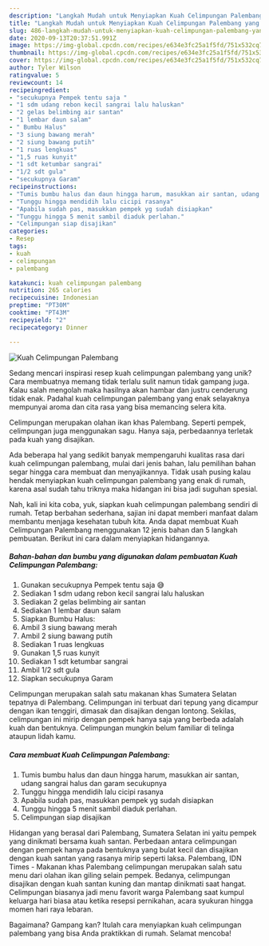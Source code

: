 ```yaml
---
description: "Langkah Mudah untuk Menyiapkan Kuah Celimpungan Palembang yang Bisa Manjain Lidah"
title: "Langkah Mudah untuk Menyiapkan Kuah Celimpungan Palembang yang Bisa Manjain Lidah"
slug: 486-langkah-mudah-untuk-menyiapkan-kuah-celimpungan-palembang-yang-bisa-manjain-lidah
date: 2020-09-13T20:37:51.991Z
image: https://img-global.cpcdn.com/recipes/e634e3fc25a1f5fd/751x532cq70/kuah-celimpungan-palembang-foto-resep-utama.jpg
thumbnail: https://img-global.cpcdn.com/recipes/e634e3fc25a1f5fd/751x532cq70/kuah-celimpungan-palembang-foto-resep-utama.jpg
cover: https://img-global.cpcdn.com/recipes/e634e3fc25a1f5fd/751x532cq70/kuah-celimpungan-palembang-foto-resep-utama.jpg
author: Tyler Wilson
ratingvalue: 5
reviewcount: 14
recipeingredient:
- "secukupnya Pempek tentu saja "
- "1 sdm udang rebon kecil sangrai lalu haluskan"
- "2 gelas belimbing air santan"
- "1 lembar daun salam"
- " Bumbu Halus"
- "3 siung bawang merah"
- "2 siung bawang putih"
- "1 ruas lengkuas"
- "1,5 ruas kunyit"
- "1 sdt ketumbar sangrai"
- "1/2 sdt gula"
- "secukupnya Garam"
recipeinstructions:
- "Tumis bumbu halus dan daun hingga harum, masukkan air santan, udang sangrai halus dan garam secukupnya"
- "Tunggu hingga mendidih lalu cicipi rasanya"
- "Apabila sudah pas, masukkan pempek yg sudah disiapkan"
- "Tunggu hingga 5 menit sambil diaduk perlahan."
- "Celimpungan siap disajikan"
categories:
- Resep
tags:
- kuah
- celimpungan
- palembang

katakunci: kuah celimpungan palembang 
nutrition: 265 calories
recipecuisine: Indonesian
preptime: "PT30M"
cooktime: "PT43M"
recipeyield: "2"
recipecategory: Dinner

---
```



![Kuah Celimpungan Palembang](https://img-global.cpcdn.com/recipes/e634e3fc25a1f5fd/751x532cq70/kuah-celimpungan-palembang-foto-resep-utama.jpg)

Sedang mencari inspirasi resep kuah celimpungan palembang yang unik? Cara membuatnya memang tidak terlalu sulit namun tidak gampang juga. Kalau salah mengolah maka hasilnya akan hambar dan justru cenderung tidak enak. Padahal kuah celimpungan palembang yang enak selayaknya mempunyai aroma dan cita rasa yang bisa memancing selera kita.

Celimpungan merupakan olahan ikan khas Palembang. Seperti pempek, celimpungan juga menggunakan sagu. Hanya saja, perbedaannya terletak pada kuah yang disajikan.

Ada beberapa hal yang sedikit banyak mempengaruhi kualitas rasa dari kuah celimpungan palembang, mulai dari jenis bahan, lalu pemilihan bahan segar hingga cara membuat dan menyajikannya. Tidak usah pusing kalau hendak menyiapkan kuah celimpungan palembang yang enak di rumah, karena asal sudah tahu triknya maka hidangan ini bisa jadi suguhan spesial.


Nah, kali ini kita coba, yuk, siapkan kuah celimpungan palembang sendiri di rumah. Tetap berbahan sederhana, sajian ini dapat memberi manfaat dalam membantu menjaga kesehatan tubuh kita. Anda dapat membuat Kuah Celimpungan Palembang menggunakan 12 jenis bahan dan 5 langkah pembuatan. Berikut ini cara dalam menyiapkan hidangannya.

<!--inarticleads1-->

##### Bahan-bahan dan bumbu yang digunakan dalam pembuatan Kuah Celimpungan Palembang:

1. Gunakan secukupnya Pempek tentu saja 😅
1. Sediakan 1 sdm udang rebon kecil sangrai lalu haluskan
1. Sediakan 2 gelas belimbing air santan
1. Sediakan 1 lembar daun salam
1. Siapkan  Bumbu Halus:
1. Ambil 3 siung bawang merah
1. Ambil 2 siung bawang putih
1. Sediakan 1 ruas lengkuas
1. Gunakan 1,5 ruas kunyit
1. Sediakan 1 sdt ketumbar sangrai
1. Ambil 1/2 sdt gula
1. Siapkan secukupnya Garam


Celimpungan merupakan salah satu makanan khas Sumatera Selatan tepatnya di Palembang. Celimpungan ini terbuat dari tepung yang dicampur dengan ikan tenggiri, dimasak dan disajikan dengan lontong. Sekilas, celimpungan ini mirip dengan pempek hanya saja yang berbeda adalah kuah dan bentuknya. Celimpungan mungkin belum familiar di telinga ataupun lidah kamu. 

<!--inarticleads2-->

##### Cara membuat Kuah Celimpungan Palembang:

1. Tumis bumbu halus dan daun hingga harum, masukkan air santan, udang sangrai halus dan garam secukupnya
1. Tunggu hingga mendidih lalu cicipi rasanya
1. Apabila sudah pas, masukkan pempek yg sudah disiapkan
1. Tunggu hingga 5 menit sambil diaduk perlahan.
1. Celimpungan siap disajikan


Hidangan yang berasal dari Palembang, Sumatera Selatan ini yaitu pempek yang dinikmati bersama kuah santan. Perbedaan antara celimpungan dengan pempek hanya pada bentuknya yang bulat kecil dan disajikan dengan kuah santan yang rasanya mirip seperti laksa. Palembang, IDN Times - Makanan khas Palembang celimpungan merupakan salah satu menu dari olahan ikan giling selain pempek. Bedanya, celimpungan disajikan dengan kuah santan kuning dan mantap dinikmati saat hangat. Celimpungan biasanya jadi menu favorit warga Palembang saat kumpul keluarga hari biasa atau ketika resepsi pernikahan, acara syukuran hingga momen hari raya lebaran. 

Bagaimana? Gampang kan? Itulah cara menyiapkan kuah celimpungan palembang yang bisa Anda praktikkan di rumah. Selamat mencoba!

